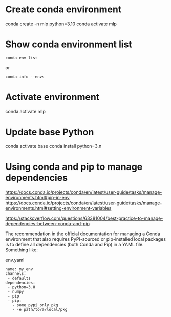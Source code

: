# Create conda environment

conda create -n mlp python=3.10
conda activate mlp

# Show conda environment list

```
conda env list
```

or 

```
conda info --envs
```

# Activate environment

conda activate mlp


# Update base Python 

conda activate base
conda install python=3.n

# Using conda and pip to manage dependencies

https://docs.conda.io/projects/conda/en/latest/user-guide/tasks/manage-environments.html#pip-in-env
https://docs.conda.io/projects/conda/en/latest/user-guide/tasks/manage-environments.html#setting-environment-variables

https://stackoverflow.com/questions/63381004/best-practice-to-manage-dependencies-between-conda-and-pip

The recommendation in the official documentation for managing a Conda environment that also requires PyPI-sourced or pip-installed local packages is to define all dependencies (both Conda and Pip) in a YAML file. Something like:

env.yaml

```
name: my_env
channels:
 - defaults
dependencies:
 - python=3.8
 - numpy
 - pip
 - pip:
   - some_pypi_only_pkg
   - -e path/to/a/local/pkg
```

